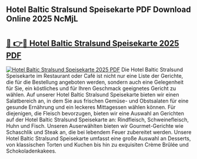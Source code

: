 ## Hotel Baltic Stralsund Speisekarte PDF Download Online 2025 NcMjL

# <h2><a href="http://gcao06.nevu.top/?p=Hotel+Baltic+Stralsund+Speisekarte">🔗 👉🔴 Hotel Baltic Stralsund Speisekarte 2025 PDF</a></h2>

[![Hotel Baltic Stralsund Speisekarte 2025 PDF](https://i.imgur.com/dBaPXMq.png)](http://gcao06.nevu.top/?p=Hotel+Baltic+Stralsund+Speisekarte)
Die Hotel Baltic Stralsund Speisekarte im Restaurant oder Café ist nicht nur eine Liste der Gerichte, die für die Bestellung angeboten werden, sondern auch eine Gelegenheit für Sie, ein köstliches und für Ihren Geschmack geeignetes Gericht zu wählen. Auf unserer Hotel Baltic Stralsund Speisekarte bieten wir einen Salatbereich an, in dem Sie aus frischen Gemüse- und Obstsalaten für eine gesunde Ernährung und ein leckeres Mittagessen wählen können. Für diejenigen, die Fleisch bevorzugen, bieten wir eine Auswahl an Gerichten auf der Hotel Baltic Stralsund Speisekarte an: Rindfleisch, Schweinefleisch, Huhn und Fisch. Unseren Auserwählten bieten wir Gourmet-Gerichte wie Schaschlik und Steak an, die bei lebendem Feuer zubereitet werden. Unsere Hotel Baltic Stralsund Speisekarte umfasst eine große Auswahl an Desserts, von klassischen Torten und Kuchen bis hin zu exquisiten Crème Brûlée und Schokoladenkakees.
